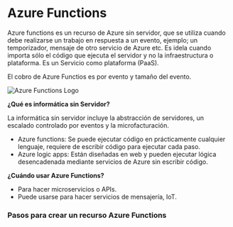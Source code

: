 # Azure Functions

Azure functions es un recurso de Azure sin servidor, que se utiliza cuando debe realizarse un trabajo en respuesta a un evento, ejemplo; un temporizador, mensaje de otro servicio de Azure etc. Es idela cuando importa sólo el código que ejecuta el servidor y no la infraestructura o plataforma. Es un Servicio como plataforma (PaaS).

El cobro de Azure Functios es por evento y tamaño del evento.

![Azure Functions Logo](https://github.com/lupitaBI06/AzureFunctions/logo.png)

**¿Qué es informática sin Servidor?**

La informática sin servidor incluye la abstracción de servidores, un escalado controlado por eventos y la microfacturación.

- Azure functions: Se puede ejecutar código en prácticamente cualquier lenguaje, requiere de escribir código para ejecutar cada paso.
- Azure logic apps: Están diseñadas en web y pueden ejecutar lógica desencadenada mediante servicios de Azure sin escribir código.

**¿Cuándo usar Azure Functions?**
- Para hacer microservicios o APIs.
- Puede usarse para hacer servicios de mensajería, IoT.

### Pasos para crear un recurso Azure Functions

